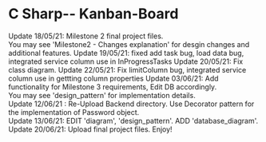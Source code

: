# C Sharp-- Kanban-Board
Update 18/05/21: Milestone 2 final project files.  
You may see 'Milestone2 - Changes explanation' for desgin changes and additional features.
Update 19/05/21: fixed add task bug, load data bug, integrated service column use in InProgressTasks
Update 20/05/21: Fix class diagram. 
Update 22/05/21: Fix limitColumn bug, integrated service column use in gettting column properties
Update 03/06/21: Add functionality for Milestone 3 requirements, Edit DB accordingly.  
You may see 'design_pattern' for implementation details.  
Update 12/06/21 : Re-Upload Backend directory. Use Decorator pattern for the implementation of Password object.  
Update 13/06/21: EDIT 'diagram', 'design_pattern'. ADD 'database_diagram'.  
Update 20/06/21: Upload final project files. Enjoy!
